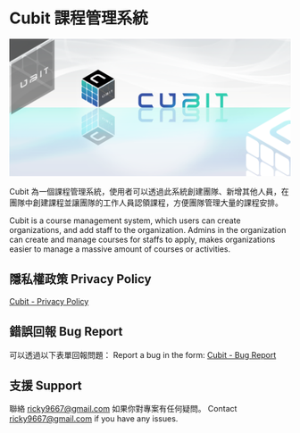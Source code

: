# Cubit 課程管理系統

![Cubit](assets/banner.png)

Cubit 為一個課程管理系統，使用者可以透過此系統創建團隊、新增其他人員，在團隊中創建課程並讓團隊的工作人員認領課程，方便團隊管理大量的課程安排。

Cubit is a course management system, which users can create organizations, and add staff to the organization. Admins in the organization can create and manage courses for staffs to apply, makes organizations easier to manage a massive amount of courses or activities.

## 隱私權政策 Privacy Policy

[Cubit - Privacy Policy](https://cubit.ricky-hu.com/privacy)

## 錯誤回報 Bug Report

可以透過以下表單回報問題：
Report a bug in the form:
[Cubit - Bug Report](https://docs.google.com/forms/d/e/1FAIpQLSeQWxqBPZQQwpSCJHl9R6-rbmr-0o3r8mZD4Q8KOmd7G8Subw/viewform?usp=sf_link)

## 支援 Support

聯絡 ricky9667@gmail.com 如果你對專案有任何疑問。
Contact ricky9667@gmail.com if you have any issues.